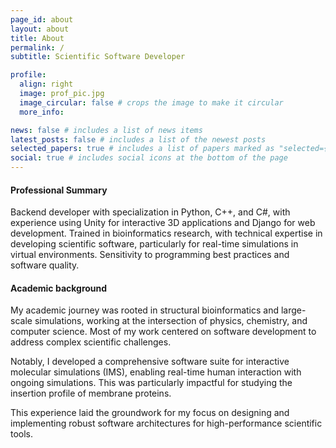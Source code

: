 ```yaml
---
page_id: about
layout: about
title: About
permalink: /
subtitle: Scientific Software Developer

profile:
  align: right
  image: prof_pic.jpg
  image_circular: false # crops the image to make it circular
  more_info:

news: false # includes a list of news items
latest_posts: false # includes a list of the newest posts
selected_papers: true # includes a list of papers marked as "selected={true}"
social: true # includes social icons at the bottom of the page
---
```

#### Professional Summary
Backend developer with specialization in Python, C++, and C#, with experience 
using Unity for interactive 3D applications and Django for web development.
Trained in bioinformatics research, with technical expertise in developing 
scientific software, particularly for real-time simulations in virtual 
environments. Sensitivity to programming best practices and software quality.


#### Academic background
My academic journey was rooted in structural bioinformatics and large-scale
simulations, working at the intersection of physics, chemistry, and computer
science. Most of my work centered on software development to address complex 
scientific challenges.

Notably, I developed a comprehensive software suite for interactive molecular 
simulations (IMS), enabling real-time human interaction with ongoing 
simulations. This was particularly impactful for studying the insertion 
profile of membrane proteins.

This experience laid the groundwork for my focus on designing and implementing 
robust software architectures for high-performance scientific tools.

